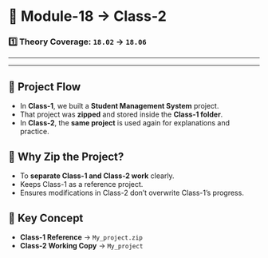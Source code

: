 <!-- 
# 📌 This for only `Module-18` Class-2

### 1️⃣ `18.02` → `18.06` Theory concept

-----------------------------------------
-----------------------------------------


## We have created a `Student Management System` in Class-1
- That project has been `zipped` and uploaded in `Class-1` folder
## Then that project has been used in Class-2 for it's class contents
- Reason behind zipping to `separate` the Class-1 and Class-2

# Main Concept:
- See the `My_project.zip` for Class-1
- See the `My_project` for Class-2 -->


# 📌 Module-18 → Class-2

### 1️⃣ Theory Coverage: `18.02` → `18.06`

-----------------------------------------
-----------------------------------------

## 🔹 Project Flow
- In **Class-1**, we built a **Student Management System** project.  
- That project was **zipped** and stored inside the **Class-1 folder**.  
- In **Class-2**, the **same project** is used again for explanations and practice.

## 🔹 Why Zip the Project?
- To **separate Class-1 and Class-2 work** clearly.  
- Keeps Class-1 as a reference project.  
- Ensures modifications in Class-2 don’t overwrite Class-1’s progress.

## 🔹 Key Concept
- **Class-1 Reference** → `My_project.zip`  
- **Class-2 Working Copy** → `My_project`